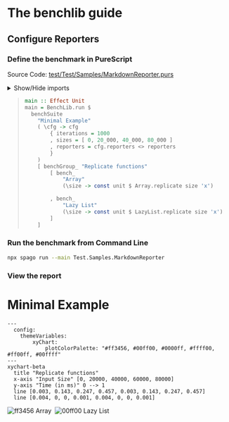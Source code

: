 # The benchlib guide

## Configure Reporters

### Define the benchmark in PureScript

<!-- start:code
{ 
  "file": "test/Test/Samples/MarkdownReporter.purs",
  "section": "Header",
  "collapsible": true,
  "link": true
}
-->
Source Code: [test/Test/Samples/MarkdownReporter.purs](test/Test/Samples/MarkdownReporter.purs)
<details>
<summary>Show/Hide imports</summary>

> ```purescript
> module Test.Samples.MarkdownReporter (main) where
> 
> import Prelude
> import BenchLib (benchGroup_, benchSuite, bench_)
> import BenchLib as BenchLib
> import BenchLib.Reporters.Html (reportHtml)
> import BenchLib.Reporters.Json (reportJson)
> import BenchLib.Reporters.Markdown (reportMarkdown)
> import Data.Array as Array
> import Data.List.Lazy as LazyList
> import Effect (Effect)
> ```

</details>
<!-- end -->

<!-- start:code
{"file": "test/Test/Samples/MarkdownReporter.purs", "section": "Main"}
-->

> ```purescript
> main :: Effect Unit
> main = BenchLib.run $
>   benchSuite
>     "Minimal Example"
>     ( \cfg -> cfg
>         { iterations = 1000
>         , sizes = [ 0, 20_000, 40_000, 80_000 ]
>         , reporters = cfg.reporters <> reporters
>         }
>     )
>     [ benchGroup_ "Replicate functions"
>         [ bench_
>             "Array"
>             (\size -> const unit $ Array.replicate size 'x')
> 
>         , bench_
>             "Lazy List"
>             (\size -> const unit $ LazyList.replicate size 'x')
>         ]
>     ]
> ```
<!-- end -->

### Run the benchmark from Command Line

<!-- start:run
{"cmd": "npx spago run --main Test.Samples.MarkdownReporter", "hide": true}
-->
```bash
npx spago run --main Test.Samples.MarkdownReporter
```


<!-- end -->

### View the report

<!-- start:raw
{"file": "docs/chapters/02_reporters/report.md"}
-->
# Minimal Example
```mermaid
---
  config:
    themeVariables:
        xyChart:
            plotColorPalette: "#ff3456, #00ff00, #0000ff, #ffff00, #ff00ff, #00ffff"
---
xychart-beta
  title "Replicate functions"
  x-axis "Input Size" [0, 20000, 40000, 60000, 80000]
  y-axis "Time (in ms)" 0 --> 1
  line [0.003, 0.143, 0.247, 0.457, 0.003, 0.143, 0.247, 0.457]
  line [0.004, 0, 0, 0.001, 0.004, 0, 0, 0.001]
```
![ff3456](https://placehold.co/8x8/ff3456/ff3456.png) Array&nbsp;&nbsp;![00ff00](https://placehold.co/8x8/00ff00/00ff00.png) Lazy List
<!-- end -->
